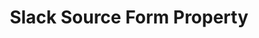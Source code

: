---
# -------------------------- #
#     USING THIS TEMPLATE    #
# -------------------------- #

## NEED HELP USING THIS TEMPLATE? SEE:
## https://docs-about-stitch-docs.netlify.com/reference/connect-templates/destination-form-property/
## FOR INSTRUCTIONS & REFERENCE INFO


# -------------------------- #
#        CONTENT TYPE        #
# -------------------------- #

product-type: "connect"
content-type: "api-form"
form-type: "source"
key: "source-form-properties-slack-object"


# -------------------------- #
#        OBJECT INFO         #
# -------------------------- #

title: "Slack Source Form Property"
api-type: "platform.slack"
display-name: "Slack"

source-type: "saas"
docs-name: "slack" # This should be whatever integration.name is. Ex: LinkedIn Ads is linkedin-ads


# -------------------------- #
#      OBJECT ATTRIBUTES     #
# -------------------------- #

uses-start-date: true

# Only source-specific attributes need to be listed here.
# The following attributes are considered common,
# and therefore don't need to be listed:
# anchor_time, cron_expression, frequency_in_minutes, image_version, start_date 

object-attributes:
  - name: "date_window_size"
    type: "string"
    required: false
    description: |
      The number of days of {{ form-property.display-name }} data to replicate during each replication. The default number of days to replicate is seven.
    value: "7"

  - name: "lookback_window"
    type: "string"
    required: false
    description: |
      The number of historical days worth of data to replicate from the `start_date` value , for each replication. Lookback windows can only be applied to the `files` and `remote_files` tables in your {{ form-property.display-name }} integration.
    value: "7"

  - name: "token"
    type: "string"
    required: true
    description: |
      The verification token to connect your {{ form-property.display-name }} workspace to Stitch. Refer to the [{{ form-property.display-name }} documentation]({{ doc-link | append: "#verification-token" }}) for instructions on retrieving this information.
    value: "<YOUR_VERIFICATION_TOKEN>"

  - name: "join_public_channels"
    type: "string"
    required: false
    description: |
      If `true`, then the integration will have your {{ form-property.display-name }} app join all public channels in your {{ form-property.display-name }} workspace, so that you can sync data from them, and not just the ones that you have personally joined. The default is true.
    value: "`true` or `false`"

  - name: "private_channels"
    type: "string"
    required: false
    description: |
      If `true`, then the integration will sync private channels in your {{ form-property.display-name }} workspace. The default is true.
    value: "`true` or `false`"

  - name: "exclude_archived"
    type: "string"
    required: false
    description: |
      If `false`, then the integration will sync archived channels in your {{ form-property.display-name }} workspace. The default is false.
    value: "`true` or `false`"  
---